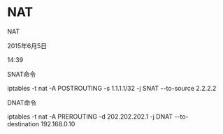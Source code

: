 # NAT

NAT

2015年6月5日

14:39

SNAT命令

iptables -t nat -A POSTROUTING -s 1.1.1.1/32 -j SNAT --to-source 2.2.2.2

DNAT命令

iptables -t nat -A PREROUTING -d 202.202.202.1 -j DNAT --to-destination 192.168.0.10
